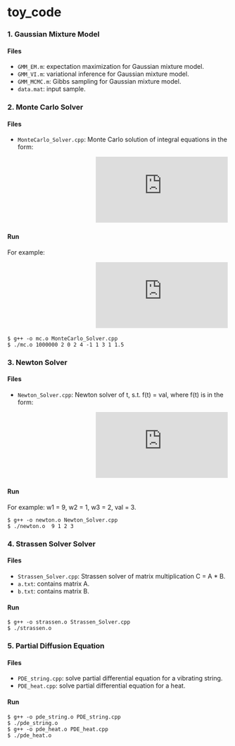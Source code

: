 # toy_code

### 1. Gaussian Mixture Model

#### Files
* ```GMM_EM.m```: expectation maximization for Gaussian mixture model.
* ```GMM_VI.m```: variational inference for Gaussian mixture model.
* ```GMM_MCMC.m```: Gibbs sampling for Gaussian mixture model.
* ```data.mat```: input sample.

### 2. Monte Carlo Solver

#### Files

* ```MonteCarlo_Solver.cpp```: Monte Carlo solution of integral equations in the form:

&nbsp;&nbsp;&nbsp;&nbsp;&nbsp;&nbsp;&nbsp;&nbsp;&nbsp;&nbsp;&nbsp;&nbsp;&nbsp;&nbsp;&nbsp;&nbsp;
&nbsp;&nbsp;&nbsp;&nbsp;&nbsp;&nbsp;&nbsp;&nbsp;&nbsp;&nbsp;&nbsp;&nbsp;&nbsp;&nbsp;&nbsp;&nbsp;
&nbsp;&nbsp;&nbsp;&nbsp;&nbsp;&nbsp;&nbsp;&nbsp;&nbsp;&nbsp;&nbsp;&nbsp;&nbsp;&nbsp;&nbsp;&nbsp;
![equation](https://latex.codecogs.com/gif.latex?%5Cinline%20%5Cdpi%7B100%7D%20%5CLARGE%20I%20%3D%20%5Cint_%7Bx_1%7D%5E%7Bx_2%7D%5Cint_%7By_1%7D%5E%7By_2%7D%5Cint_%7Bz_1%7D%5E%7Bz_2%7Dx%5E%7Bx_0%7Dy%5E%7By_0%7D&plus;z_0e%5E%7B-z%7Ddxdydz)

#### Run

For example:

&nbsp;&nbsp;&nbsp;&nbsp;&nbsp;&nbsp;&nbsp;&nbsp;&nbsp;&nbsp;&nbsp;&nbsp;&nbsp;&nbsp;&nbsp;&nbsp;
&nbsp;&nbsp;&nbsp;&nbsp;&nbsp;&nbsp;&nbsp;&nbsp;&nbsp;&nbsp;&nbsp;&nbsp;&nbsp;&nbsp;&nbsp;&nbsp;
&nbsp;&nbsp;&nbsp;&nbsp;&nbsp;&nbsp;&nbsp;&nbsp;&nbsp;&nbsp;&nbsp;&nbsp;&nbsp;&nbsp;&nbsp;&nbsp;
![equation](https://latex.codecogs.com/gif.latex?%5Cinline%20%5Cdpi%7B100%7D%20%5CLARGE%20I%20%3D%20%5Cint_%7B0%7D%5E%7B2%7D%5Cint_%7B-1%7D%5E%7B1%7D%5Cint_%7B1%7D%5E%7B1.5%7Dx%5E%7B2%7Dy%5E%7B4%7D&plus;3e%5E%7B-z%7Ddxdydz)

```
$ g++ -o mc.o MonteCarlo_Solver.cpp 
$ ./mc.o 1000000 2 0 2 4 -1 1 3 1 1.5
```

### 3. Newton Solver

#### Files

* ```Newton_Solver.cpp```: Newton solver of t, s.t. f(t) = val, where f(t) is in the form:

&nbsp;&nbsp;&nbsp;&nbsp;&nbsp;&nbsp;&nbsp;&nbsp;&nbsp;&nbsp;&nbsp;&nbsp;&nbsp;&nbsp;&nbsp;&nbsp;
&nbsp;&nbsp;&nbsp;&nbsp;&nbsp;&nbsp;&nbsp;&nbsp;&nbsp;&nbsp;&nbsp;&nbsp;&nbsp;&nbsp;&nbsp;&nbsp;
&nbsp;&nbsp;&nbsp;&nbsp;&nbsp;&nbsp;&nbsp;&nbsp;&nbsp;&nbsp;&nbsp;&nbsp;&nbsp;&nbsp;&nbsp;&nbsp;
![equation](https://latex.codecogs.com/gif.latex?%5Cinline%20%5Cdpi%7B100%7D%20%5CLARGE%20I%20%3D%20%5Cint_%7Bx_1%7D%5E%7Bx_2%7D%5Cint_%7By_1%7D%5E%7By_2%7D%5Cint_%7Bz_1%7D%5E%7Bz_2%7Dx%5E%7Bx_0%7Dy%5E%7By_0%7D&plus;z_0e%5E%7B-z%7Ddxdydz)

#### Run

For example: w1 = 9, w2 = 1, w3 = 2, val = 3. 

```
$ g++ -o newton.o Newton_Solver.cpp 
$ ./newton.o  9 1 2 3
```

### 4. Strassen Solver Solver

#### Files

* ```Strassen_Solver.cpp```: Strassen solver of matrix multiplication C = A * B.
* ```a.txt```: contains matrix A.
* ```b.txt```: contains matrix B.

#### Run

```
$ g++ -o strassen.o Strassen_Solver.cpp 
$ ./strassen.o 
```

### 5. Partial Diffusion Equation

#### Files

* ```PDE_string.cpp```:  solve partial differential equation for a vibrating string.
* ```PDE_heat.cpp```: solve partial differential equation for a heat.

#### Run

```
$ g++ -o pde_string.o PDE_string.cpp 
$ ./pde_string.o 
$ g++ -o pde_heat.o PDE_heat.cpp 
$ ./pde_heat.o 
```


